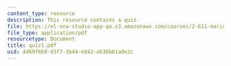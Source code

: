 ```yaml
---
content_type: resource
description: This resource contains a quiz.
file: https://ol-ocw-studio-app-qa.s3.amazonaws.com/courses/2-611-marine-power-and-propulsion-fall-2006/4d69f6b9d3f73b44e842a636b61a8e2c_quiz1.pdf
file_type: application/pdf
resourcetype: Document
title: quiz1.pdf
uid: 4d69f6b9-d3f7-3b44-e842-a636b61a8e2c
---
```

